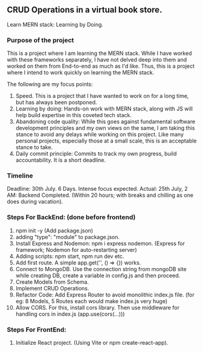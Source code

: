 ## CRUD Operations in a virtual book store.

Learn MERN stack: Learning by Doing.


### Purpose of the project

This is a project where I am learning the MERN stack. 
While I have worked with these frameworks separately, I have not delved deep into them and worked on them from End-to-end as much as I'd like. 
Thus, this is a project where I intend to work quickly on learning the MERN stack.

The following are my focus points:
1. Speed. This is a project that I have wanted to work on for a long time, but has always been postponed. 
2. Learning by doing: Hands-on work with MERN stack, along with JS will help build expertise in this coveted tech stack.  
3. Abandoning code quality: While this goes against fundamental software development principles and my own views on the same, I am taking this stance to avoid any delays while working on this project. Like many personal projects, especially those at a small scale, this is an acceptable stance to take.
4. Daily commit principle: Commits to track my own progress, build accountability. It is a short deadline.


### Timeline

Deadline: 30th July. 6 Days. Intense focus expected.
Actual:
25th July, 2 AM: Backend Completed. (Within 20 hours; with breaks and chilling as one does during vacation).



### Steps For BackEnd: (done before frontend)

1. npm init -y (Add package.json)
2. adding "type": "module" to package.json.
3. Install Express and Nodemon: npm i express nodemon. (Express for framework; Nodemon for auto-restarting server)
4. Adding scripts: npm start, npm run dev etc.
5. Add first route. A simple app.get('', () => {}) works.
6. Connect to MongoDB. Use the connection string from mongoDB site while creating DB, create a variable in config.js and then proceed. 
7. Create Models from Schema.
8. Implement CRUD Operations.
9. Refactor Code: Add Express Router to avoid monolithic index.js file. (for eg: 8 Models, 5 Routes each would make index.js very huge)
10. Allow CORS. For this, install cors library. Then use middleware for handling cors in index.js (app.use(cors(...)))


### Steps For FrontEnd: 

1. Initialize React project. (Using Vite or npm create-react-app).